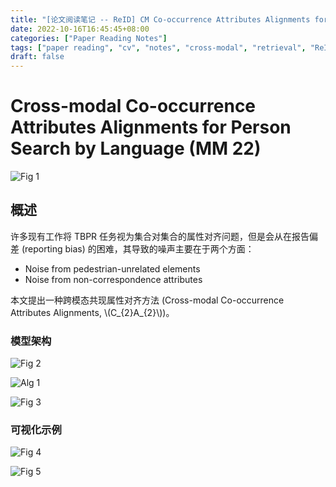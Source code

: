 ```yaml
---
title: "[论文阅读笔记 -- ReID] CM Co-occurrence Attributes Alignments for PS by Language (MM 22)"
date: 2022-10-16T16:45:45+08:00
categories: ["Paper Reading Notes"]
tags: ["paper reading", "cv", "notes", "cross-modal", "retrieval", "ReID"]
draft: false
---
```


# Cross-modal Co-occurrence Attributes Alignments for Person Search by Language (MM 22)

![Fig 1](/images/2022/PRN283/1.png)

## 概述

许多现有工作将 TBPR 任务视为集合对集合的属性对齐问题，但是会从在报告偏差 (reporting bias) 的困难，其导致的噪声主要在于两个方面：  
+ Noise from pedestrian-unrelated elements
+ Noise from non-correspondence attributes

本文提出一种跨模态共现属性对齐方法 (Cross-modal Co-occurrence Attributes Alignments, \\(C_{2}A_{2}\\))。  

### 模型架构

![Fig 2](/images/2022/PRN283/2.png)

![Alg 1](/images/2022/PRN283/A1.png)

![Fig 3](/images/2022/PRN283/3.png)

### 可视化示例

![Fig 4](/images/2022/PRN283/4.png)

![Fig 5](/images/2022/PRN283/5.png)
